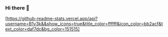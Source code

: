 ### Hi there 👋

<!--
**B1v3k/B1v3k** is a ✨ _special_ ✨ repository because its `README.md` (this file) appears on your GitHub profile.

Here are some ideas to get you started:

- 🔭 I’m currently working on ...
- 🌱 I’m currently learning ...
- 👯 I’m looking to collaborate on ...
- 🤔 I’m looking for help with ...
- 💬 Ask me about ...
- 📫 How to reach me: ...
- 😄 Pronouns: ...
- ⚡ Fun fact: ...
-->
[https://github-readme-stats.vercel.app/api?username=B1v3k&&show_icons=true&title_color=ffffff&icon_color=bb2acf&text_color=daf7dc&bg_color=151515]

